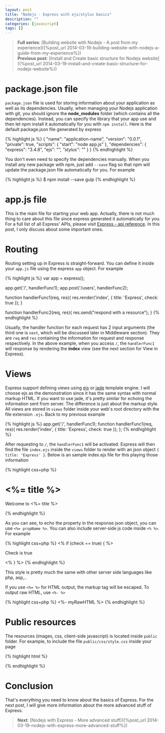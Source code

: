 ```yaml
---
layout: post
title: "Nodejs - Express with ejs/stylus basics"
description: ""
categories: [javascript]
tags: []
---
```



> **Full series**:
> [Building website with Nodejs - A post from my experience]({%post_url 2014-03-19-building-website-with-nodejs-a-guide-from-my-experience%})  
> **Previous post**: [Install and Create basic structure for Nodejs website]({%post_url 2014-03-19-install-and-create-basic-structure-for-nodejs-website%})

# package.json file

`package.json` file is used for storing information about your application as
well as its dependencies. Usually, when managing your Nodejs application with
git, you should ignore the **node_modules** folder (which contains all the
dependencies). Instead, you can specify the library that your app use and then
let npm install it automatically for you with `npm install`. Here is the default
package.json file generated by express

{% highlight js %}
{
  "name": "application-name",
  "version": "0.0.1",
  "private": true,
  "scripts": {
    "start": "node app.js"
  },
  "dependencies": {
    "express": "3.4.8",
    "ejs": "*",
    "stylus": "*"
  }
}
{% endhighlight %}

You don't even need to specify the dependencies manually. When you install any
new package with npm, just add `--save` flag so that npm will update the
package.json file automatically for you. For example

<!-- more -->

{% highlight js %}
$ npm install --save gulp
{% endhighlight %}

# app.js file

This is the main file for starting your web app. Actually, there is not much
thing to care about this file since express generated it automatically for you.
For a full list of all Express' APIs, please visit
[Express - api reference](http://expressjs.com/3x/api.html). In this post, I
only discuss about some important ones.

# Routing

Routing setting up in Express is straight-forward. You can define it inside your
`app.js` file using the express `app` object. For example

{% highlight js %}
var app = express();

app.get('/', handlerFunc1);
app.post('/users', handlerFunc2);

function handlerFunc1(req, res){
  res.render('index', { title: 'Express', check: true });
}

function handlerFunc2(req, res){
  res.send("respond with a resource");
}
{% endhighlight %}

Usually, the handler function for each request has 2 input arguments (the third
one is `next`, which will be discussed later in Middleware section). They are
`req` and `res` containing the information for request and response
respectively. In the above example, when you access `/`, the `handlerFunc1` will
response by rendering the **index** view (see the next section for View in
Express).

# Views

Express support defining views using [ejs](http://embeddedjs.com/) or
[jade](http://jade-lang.com/) template engine. I will choose ejs as the
demonstration since it has the same syntax with normal markup HTML. If you want
to use jade, it's pretty similar for echoing the information sent from server.
The difference is just about the markup style. All views are stored in `views`
folder inside your web's root directory with the file extension `.ejs`. Back to
my previous example

{% highlight js %}
app.get('/', handlerFunc1);
function handlerFunc1(req, res){
  res.render('index', { title: 'Express', check: true });
};
{% endhighlight %}

After requesting to `/`, the `handlerFunc1` will be activated. Express will then
find the file `index.ejs` inside the `views` folder to render with an json
object `{ title: 'Express' }`. Below is an sample index.ejs file for this
playing those information

{% highlight css+php %}
<!DOCTYPE html>
<html>
  <head>
    <title><%= title %></title>
    <link rel='stylesheet' href='/stylesheets/style.css' />
  </head>
  <body>
    <h1><%= title %></h1>
    <p>Welcome to <%= title %></p>
  </body>
</html>
{% endhighlight %}

As you can see, to echo the property in the response json object, you can use
`<%= propName %>`. You can also include server-side js code inside `<% %>`. For
example

{% highlight css+php %}
<% if (check == true) { %>
    <p>Check is true</p>
<% } %>
{% endhighlight %}

This style is pretty much the same with other server side languages like php,
asp,..

If you use `<%= %>` for HTML output, the markup tag will be escaped. To output
raw HTML, use `<%- %>`

{% highlight css+php %}
<%- myRawHTML %>
{% endhighlight %}

# Public resources

The resources (images, css, client-side javascript) is located inside `public`
folder. For example, to include the file `public/css/style.css` inside your
page

{% highlight html %}
<link href="/css/style.css" rel="stylesheet"></link>
{% endhighlight %}

# Conclusion

That's everything you need to know about the basics of Express. For the next
post, I will give more information about the more advanced stuff of Express.

> **Next**: [Nodejs with Express - More advanced stuff]({%post_url 2014-03-19-nodejs-with-express-more-advanced-stuff%})
